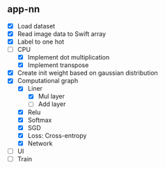 ## app-nn

- [x] Load dataset
- [x] Read image data to Swift array
- [x] Label to one hot
- [ ] CPU
  - [x] Implement dot multiplication
  - [x] Implement transpose
- [x] Create init weight based on gaussian distribution
- [x] Computational graph
  - [x] Liner
    - [x] Mul layer
    - [ ] Add layer
  - [x] Relu
  - [x] Softmax
  - [x] SGD
  - [x] Loss: Cross-entropy
  - [x] Network
- [ ] UI
- [ ] Train
